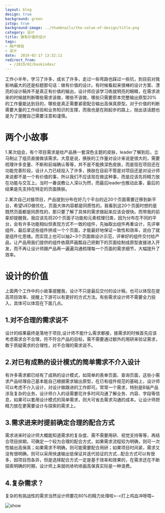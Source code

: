 ```yaml
---
layout: blog
design: true
background: green
istop: true
background-image: ../thumbnails/the-value-of-design/title.png
category: 设计
title: 做有价值的设计
tags:
- 用户体验
- 设计
date:  2019-02-17 13:32:11
redirect_from:
  - /2019/02/bookindex/
---
```


工作小半年，学习了许多，成长了许多，走过一些弯路也踩过一些坑，到目前对我影响最大的还是标题那句话：做有价值的设计。有时候看起来很棒的设计方案、漂亮的设计稿并不是真正有价值的输出，设计师应该学习练就明亮的眼睛，在需求进来的时候就判断哪些需求该做，哪些不该做，哪些只需要原本完整输出原型20%的工作量能达到目的，哪些是真正需要紧密配合输出高保真原型。对于价值的判断需要大量的工作经验和业务知识的支撑，而我也是在刚起步的路上，抛出该话题也是为了提醒自己需要注意和谨慎。

# 两个小故事

1.某次组会，有个项目需求是给产品换一套深色主题的皮肤，leader了解到后，立马制止了组员直接做该需求。大意是说，换肤的工作量对设计来说是很大的，需要梳理许多变量、不断和前端确认等等，并不是不能换深色皮肤，而是现在项目还在功能完善阶段，设计人力已经投入了许多，换肤在目前不管是对项目还是对设计师来说都不是一个有价值的事，所以我们不应该现在做这种事，而是应该先将精力放在功能与交互上。当时一番说教让人深以为然，而最后leader也推动此事，最后的结果是先支持在特定的页面换肤。

2.某次自己对接项目，产品提到分布在好几个平台的近20个页面需要迁移到新平台，希望UED做优化，页面大体内容都是同质性的。我看到这20个页面时想的是既然页面都是同质性的，那只要了解了具体的需求做起来应该会很快。而带我的前辈却提醒我，我应该先将20个页面子功能和元素梳理归类，因为分布在不同的平台，会有许多功能相似但表现方式不一致的组件，先抽取出组件再重设计，先评审组件，最后拿这些组件拼成一个个页面，才能最好地保证一致性和效率，说白了就是组件化思维。而实现上也可以抽2~3个页面做设计示范，评审好的组件交付给产品，让产品用我们提供的组件依葫芦画瓢自己把剩下的页面绘制成原型直接进入开发，而不再让设计师跟产品再一遍遍沟通梳理每一个页面的需求细节，大幅提升了效率。

# 设计的价值

上面两个工作中的小故事提醒我，设计不只是最后交付的设计稿，也可以体现在提高项目效率、提醒上下游可以有更好的方式方法。有些需求设计师不需要全力投入，具体可以体现在下面几点。

## 1.对不合理的需求说不

设计的结果最终是落地于项目,设计师不能什么需求都接，接需求的时候首先应该考虑需求合不合理，符不符合产品的目标，需不需要通过额外的用研来验证需求，敢于质疑需求的合理性，对不合理的需求说不。

## 2.对已有成熟的设计模式的简单需求不介入设计

有许多需求都已经有了成熟的设计模式，如简单的表单页面、查询页面，这些小需求产品经理自己基本能自己根据需求输出原型，在已有组件规范的基础上，设计师可以考虑不介入设计，对设计做跟进的工作即可。常常一个需求，特别是B端产品涉及复杂的业务，设计师介入的话需要花许多时间沟通了解业务、内容、字段等信息，如果可以套用设计模式的简单需求，则大可省去需求沟通的成本。让设计师把精力放在更需要设计与探索的需求上。

## 3.需求进来时提前确定合理的配合方式

需求进来时设计师大概能知道需求的复杂度、需不需要用研、视觉支持等等，再结合项目排期，可确定一个较为合理的配合方式，如果需求流程较为明确，则可一次性输出高保真；如果需求不明确，则可能需要配合用研；如果项目时间紧，需求又没有很明确，则可以采用快速输出低保证并迭代验证的方式...配合方式可以有很多，因项目而各异，但是选择配合方式一定是基于效率和效果的，在需求还在不断探索明确的时期，设计师上来就吭哧吭哧画高保真实际是一种浪费。

## 4.复杂需求？

复杂的有挑战性的需求当然设计师要花80%的精力处理啦>-<打上鸡血冲呀喂~

![show](http://zhuangzhuangmiao.github.io/thumbnails/the-value-of-design/d1.png)

